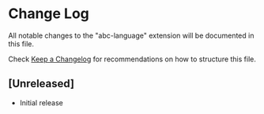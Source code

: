 # Change Log

All notable changes to the "abc-language" extension will be documented in this file.

Check [Keep a Changelog](http://keepachangelog.com/) for recommendations on how to structure this file.

## [Unreleased]

- Initial release